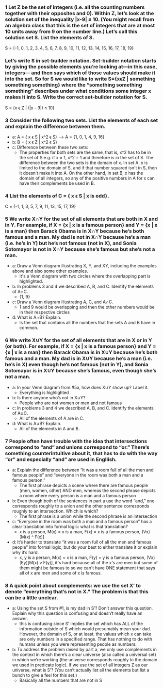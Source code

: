 ### 1 Let Z be the set of integers (i.e. all the counting numbers together with their opposites and 0). Within Z, let’s look at the solution set of the inequality |x-9| ≤ 10. (You might recall from an algebra class that this is the set of integers that are at most 10 units away from 9 on the number line.) Let’s call this solution set S. List the elements of S.
S = {-1, 0, 1, 2, 3, 4, 5, 6, 7, 8, 9, 10, 11, 12, 13, 14, 15, 16, 17, 18, 19}

### Let’s write S in set-builder notation. Set-builder notation starts by giving the possible elements you’re looking at—in this case, integers— and then says which of those values should make it into the set. So for S we would like to write S={xϵZ | something something something} where the “something something something” describes under what conditions some integer x makes it into S. Write the correct set-builder notation for S.
S = {x ϵ Z | (|x - 9|) ≤ 10}

### 3 Consider the following two sets. List the elements of each set and explain the difference between them.
- a: A = { x ϵ S | x^2 ϵ S} --> A = {1, 0, 1, 4, 9, 16}
- b: B = { x ϵ Z | x^2 ϵ S}
- c: Difference between these two sets:
    - The properties for both sets are the same, that is, x^2 has to be in the set of S e.g. if x = 1, x^2 = 1 and therefore is in the set of S. The difference between the two sets is the domain of x. In set A, x is limited to the domain of S, and if that number squared isn't in S, then it doesn't make it into A. On the other hand, in set B, x has the domain of all integers, so any of the positive numbers in A for x can have their complements be used in B. 

### 4 List the elements of C = { x ϵ S | x is odd}.
C = {-1, 1, 3, 5, 7, 9, 11, 13, 15, 17, 19}

### 5 We write X∩Y for the set of all elements that are both in X and in Y. For example, if X = {x | x is a famous person} and Y = {x | x is a man} then Barack Obama is in X∩Y because he’s both famous and a man. My dad is not in X∩Y because he’s a man (i.e. he’s in Y) but he’s not famous (not in X), and Sonia Sotomayor is not in X∩Y because she’s famous but she’s not a man.
- a: Draw a Venn diagram illustrating X, Y, and XY, including the examples above and also some other examples.
    - It's a Venn diagram with two circles where the overlapping part is highlighted. 
- b: In problems 3 and 4 we described A, B, and C. Identify the elements of A∩C.
    - {1, 9}
- c: Draw a Venn diagram illustrating A, C, and A∩C.
    - 1 and 9 would be overlapping and then the other numbers would be in their respective circles
- d: What is A∩B? Explain.
    - Is the set that contains all the numbers that the sets A and B have in common. 

### 6 We write X∪Y for the set of all elements that are in X or in Y (or both). For example, if X = {x | x is a famous person} and Y = {x | x is a man} then Barack Obama is in X∪Y because he’s both famous and a man. My dad is in X∪Y because he’s a man (i.e. he’s in X) even though he’s not famous (not in Y), and Sonia Sotomayor is in X∪Y because she’s famous, even though she’s not a man.
- a: In your Venn diagram from #5a, how does X∪Y show up? Label it.
    - Everything is highlighted
- b: Is there anyone who’s not in X∪Y?
    - People who are not women or men and not famous
- c: In problems 3 and 4 we described A, B, and C. Identify the elements of A∪C.
    - All of the elements of A are in C. 
- d: What is A∪B? Explain.
    - All of the elements in A and B. 

### 7 People often have trouble with the idea that intersections correspond to “and” and unions correspond to “or.” There’s something counterintuitive about it, that has to do with the way “or” and especially “and” are used in Engllish.
- a: Explain the difference between “it was a room full of all the men and famous people” and “everyone in the room was both a man and a famous person.”
    - The first phrase depicts a scene where there are famous people (men, women, other) AND men, whereas the second phrase depicts a room where every person is a man and a famous person
- b: Even though both of the sentences in part a use the word “and,” one corresponds roughly to a union and the other sentence corresponds roughly to an intersection. Which is which?
    - The first phrase is a union while the second phrase is an intersection
- c: “Everyone in the room was both a man and a famous person” has a clear translation into formal logic: what  is that translation?
    - x is a person, M(x) = x is a man, F(x) = x is a famous person, (Vx)[M(x) ^ F(x)]
- d: It’s harder to translate “it was a room full of all the men and famous people” into formal logic, but do your best to either translate it or explain why it’s hard.
    - x, y is a person, M(x) = x is a man, F(y) = y is a famous person, (Vx)(Ey)[M(x) v F(y)], it's hard because all of the x's are men but some of them might be famous to so we can't have ONE statement that says all of x are men and some of x is famous. 

### 8 A quick point about complements: we use the set X’ to denote “everything that’s not in X.” The problem is that this can be a little unclear.
- a: Using the set S from #1, is my dad in S’? Don’t answer this question. Explain why this question is confusing and doesn’t really have an answer.
    - this is confusing since S' implies the set which has ALL of the information outside of S which would presumably mean your dad. However, the domain of S, or at least, the values which x can take are only numbers in a specified range. That has nothing to do with humans unless you were representing people as numbers. 
- b: To address the problem raised by part a, we only use complements in the context in which there’s a clear universe (also called a universal set) in which we’re working (the universe corresponds roughly to the domain we used in predicate logic). If we use the set of all integers Z as our universe, what is S’? (You can’t actually list all the elements but list a bunch to give a feel for this set.)
    -  Basically all the numbers that are not in S